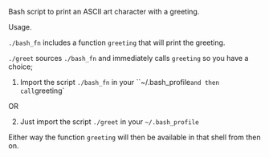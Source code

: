 Bash script to print an ASCII art character with a greeting.

Usage.

`./bash_fn` includes a function `greeting` that will print the greeting.

`./greet` sources `./bash_fn` and immediately calls `greeting` so you have a choice;

1. Import the script `./bash_fn` in your ``~/.bash_profile` and then call `greeting`

OR

2. Just import the script `./greet` in your `~/.bash_profile`

Either way the function `greeting` will then be available in that shell from then on.
